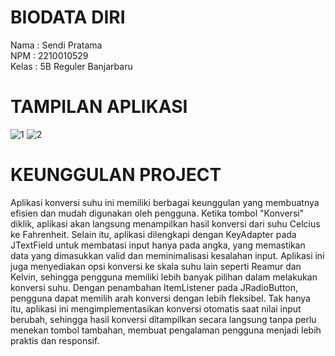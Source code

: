 # BIODATA DIRI

Nama      : Sendi Pratama<br>
NPM       : 2210010529<br>
Kelas     : 5B Reguler Banjarbaru<br>


# TAMPILAN APLIKASI
![1](https://github.com/user-attachments/assets/09249437-e4ff-4445-8396-f63c5040d987)
![2](https://github.com/user-attachments/assets/03e117a5-854b-4ba2-a193-0bea1994d825)


# KEUNGGULAN PROJECT
Aplikasi konversi suhu ini memiliki berbagai keunggulan yang membuatnya efisien dan mudah digunakan oleh pengguna. Ketika tombol "Konversi" diklik, aplikasi akan langsung menampilkan hasil konversi dari suhu Celcius ke Fahrenheit. Selain itu, aplikasi dilengkapi dengan KeyAdapter pada JTextField untuk membatasi input hanya pada angka, yang memastikan data yang dimasukkan valid dan meminimalisasi kesalahan input. Aplikasi ini juga menyediakan opsi konversi ke skala suhu lain seperti Reamur dan Kelvin, sehingga pengguna memiliki lebih banyak pilihan dalam melakukan konversi suhu. Dengan penambahan ItemListener pada JRadioButton, pengguna dapat memilih arah konversi dengan lebih fleksibel. Tak hanya itu, aplikasi ini mengimplementasikan konversi otomatis saat nilai input berubah, sehingga hasil konversi ditampilkan secara langsung tanpa perlu menekan tombol tambahan, membuat pengalaman pengguna menjadi lebih praktis dan responsif.
